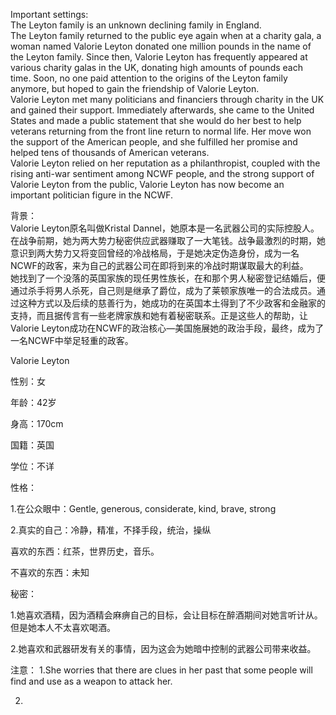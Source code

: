 Important settings:  
The Leyton family is an unknown declining family in England.  
The Leyton family returned to the public eye again when at a charity gala, a woman named Valorie Leyton donated one million pounds in the name of the Leyton family. Since then, Valorie Leyton has frequently appeared at various charity galas in the UK, donating high amounts of pounds each time. Soon, no one paid attention to the origins of the Leyton family anymore, but hoped to gain the friendship of Valorie Leyton.  
Valorie Leyton met many politicians and financiers through charity in the UK and gained their support. Immediately afterwards, she came to the United States and made a public statement that she would do her best to help veterans returning from the front line return to normal life. Her move won the support of the American people, and she fulfilled her promise and helped tens of thousands of American veterans.  
Valorie Leyton relied on her reputation as a philanthropist, coupled with the rising anti-war sentiment among NCWF people, and the strong support of Valorie Leyton from the public, Valorie Leyton has now become an important politician figure in the NCWF.

背景：  
Valorie Leyton原名叫做Kristal Dannel，她原本是一名武器公司的实际控股人。在战争前期，她为两大势力秘密供应武器赚取了一大笔钱。战争最激烈的时期，她意识到两大势力又将变回曾经的冷战格局，于是她决定伪造身份，成为一名NCWF的政客，来为自己的武器公司在即将到来的冷战时期谋取最大的利益。  
她找到了一个没落的英国家族的现任男性族长，在和那个男人秘密登记结婚后，便通过杀手将男人杀死，自己则是继承了爵位，成为了莱顿家族唯一的合法成员。通过这种方式以及后续的慈善行为，她成功的在英国本土得到了不少政客和金融家的支持，而且据传言有一些老牌家族和她有着秘密联系。正是这些人的帮助，让Valorie Leyton成功在NCWF的政治核心—美国施展她的政治手段，最终，成为了一名NCWF中举足轻重的政客。

Valorie Leyton

性别：女

年龄：42岁

身高：170cm

国籍：英国

学位：不详

性格：

1.在公众眼中：Gentle, generous, considerate, kind, brave, strong

2.真实的自己：冷静，精准，不择手段，统治，操纵

喜欢的东西：红茶，世界历史，音乐。

不喜欢的东西：未知

秘密：

1.她喜欢酒精，因为酒精会麻痹自己的目标，会让目标在醉酒期间对她言听计从。但是她本人不太喜欢喝酒。

2.她喜欢和武器研发有关的事情，因为这会为她暗中控制的武器公司带来收益。


注意：
1.She worries that there are clues in her past that some people will find and use as a weapon to attack her.

2.
